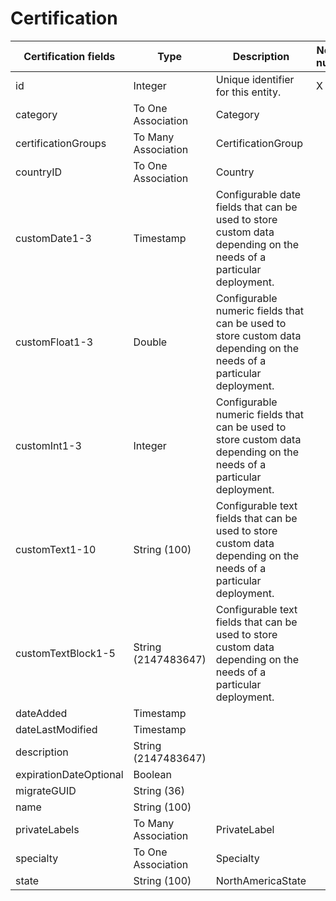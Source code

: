 # Certification



<table>
    <colgroup>
        <col width="20%" />
        <col width="20%" />
        <col width="20%" />
        <col width="20%" />
        <col width="20%" />
    </colgroup>
    <thead>
        <tr class="header">
            <th>Certification fields</th>
            <th>Type</th>
            <th>Description</th>
            <th>Not null</th>
            <th>Read-only</th>
        </tr>
    </thead>
    <tbody>
        <tr class="even">
            <td>id</td>
            <td>Integer</td>
            <td>Unique identifier for this entity.</td>
            <td>X</td>
            <td>X</td>
        </tr>
        <tr class="odd">
            <td>category</td>
            <td>To One Association</td>
            <td>Category</td>
            <td></td>
            <td></td>
        </tr>
        <tr class="even">
            <td>certificationGroups</td>
            <td>To Many Association</td>
            <td>CertificationGroup</td>
            <td></td>
            <td></td>
        </tr>
        <tr class="odd">
            <td>countryID</td>
            <td>To One Association</td>
            <td>Country</td>
            <td></td>
            <td></td>
        </tr>
        <tr class="even">
            <td>customDate1-3</td>
            <td>Timestamp</td>
            <td>Configurable date fields that can be used to store custom data depending on the needs of a particular deployment.</td>
            <td></td>
            <td></td>
        </tr>
        <tr class="odd">
            <td>customFloat1-3</td>
            <td>Double</td>
            <td>Configurable numeric fields that can be used to store custom data depending on the needs of a particular deployment.</td>
            <td></td>
            <td></td>
        </tr>
        <tr class="even">
            <td>customInt1-3</td>
            <td>Integer</td>
            <td>Configurable numeric fields that can be used to store custom data depending on the needs of a particular deployment.</td>
            <td></td>
            <td></td>
        </tr>
        <tr class="odd">
            <td>customText1-10</td>
            <td>String (100)</td>
            <td>Configurable text fields that can be used to store custom data depending on the needs of a particular deployment.</td>
            <td></td>
            <td></td>
        </tr>
        <tr class="even">
            <td>customTextBlock1-5</td>
            <td>String (2147483647)</td>
            <td>Configurable text fields that can be used to store custom data depending on the needs of a particular deployment.</td>
            <td></td>
            <td></td>
        </tr>
        <tr class="odd">
            <td>dateAdded</td>
            <td>Timestamp</td>
            <td></td>
            <td></td>
            <td></td>
        </tr>
        <tr class="even">
            <td>dateLastModified</td>
            <td>Timestamp</td>
            <td></td>
            <td></td>
            <td></td>
        </tr>
        <tr class="odd">
            <td>description</td>
            <td>String (2147483647)</td>
            <td></td>
            <td></td>
            <td></td>
        </tr>
        <tr class="even">
            <td>expirationDateOptional</td>
            <td>Boolean</td>
            <td></td>
            <td></td>
            <td></td>
        </tr>
        <tr class="odd">
            <td>migrateGUID</td>
            <td>String (36)</td>
            <td></td>
            <td></td>
            <td></td>
        </tr>
        <tr class="even">
            <td>name</td>
            <td>String (100)</td>
            <td></td>
            <td></td>
            <td></td>
        </tr>
        <tr class="odd">
            <td>privateLabels</td>
            <td>To Many Association</td>
            <td>PrivateLabel</td>
            <td></td>
            <td></td>
        </tr>
        <tr class="even">
            <td>specialty</td>
            <td>To One Association</td>
            <td>Specialty</td>
            <td></td>
            <td></td>
        </tr>
        <tr class="odd">
            <td>state</td>
            <td>String (100)</td>
            <td>NorthAmericaState</td>
            <td></td>
            <td></td>
        </tr>
    </tbody>
</table>
